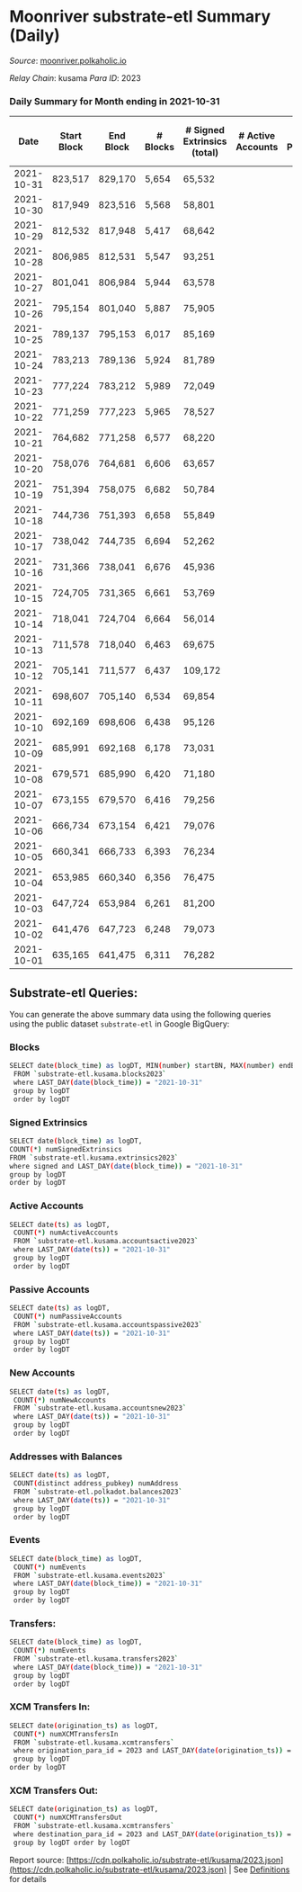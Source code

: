 # Moonriver substrate-etl Summary (Daily)

_Source_: [moonriver.polkaholic.io](https://moonriver.polkaholic.io)

*Relay Chain*: kusama
*Para ID*: 2023



### Daily Summary for Month ending in 2021-10-31


| Date | Start Block | End Block | # Blocks | # Signed Extrinsics (total) | # Active Accounts | # Passive | # New | # Addresses with Balances | # Events | # Transfers | # XCM Transfers In | # XCM Transfers Out | Issues | 
| ---- | ----------- | --------- | -------- | --------------------------- | ----------------- | --------- | ----- | ------------------------- | -------- | ----------- | ------------------ | ------------------- | ------ |
| 2021-10-31 | 823,517 | 829,170 | 5,654 | 65,532 |  |  |  | 144,369 | 453,979 | 15,293 ($24,573,346.49) |   |   |  |
| 2021-10-30 | 817,949 | 823,516 | 5,568 | 58,801 |  |  |  |  | 456,119 | 15,910 ($16,718,421.19) |   |   |  |
| 2021-10-29 | 812,532 | 817,948 | 5,417 | 68,642 |  |  |  |  | 541,004 | 21,051 ($24,318,899.97) |   |   |  |
| 2021-10-28 | 806,985 | 812,531 | 5,547 | 93,251 |  |  |  |  | 671,358 | 30,187 ($41,758,084.28) |   |   |  |
| 2021-10-27 | 801,041 | 806,984 | 5,944 | 63,578 |  |  |  |  | 451,953 | 18,667 ($35,228,641.68) |   |   |  |
| 2021-10-26 | 795,154 | 801,040 | 5,887 | 75,905 |  |  |  |  | 568,247 | 22,280 ($41,703,657.66) |   |   |  |
| 2021-10-25 | 789,137 | 795,153 | 6,017 | 85,169 |  |  |  |  | 629,528 | 25,225 ($32,786,098.60) |   |   |  |
| 2021-10-24 | 783,213 | 789,136 | 5,924 | 81,789 |  |  |  |  | 608,941 | 20,500 ($28,642,720.86) |   |   |  |
| 2021-10-23 | 777,224 | 783,212 | 5,989 | 72,049 |  |  |  |  | 526,632 | 17,545 ($49,250,808.43) |   |   |  |
| 2021-10-22 | 771,259 | 777,223 | 5,965 | 78,527 |  |  |  |  | 554,596 | 19,287 ($49,570,411.89) |   |   |  |
| 2021-10-21 | 764,682 | 771,258 | 6,577 | 68,220 |  |  |  |  | 482,464 | 15,054 ($26,557,931.90) |   |   |  |
| 2021-10-20 | 758,076 | 764,681 | 6,606 | 63,657 |  |  |  |  | 456,729 | 13,167 ($17,189,656.26) |   |   |  |
| 2021-10-19 | 751,394 | 758,075 | 6,682 | 50,784 |  |  |  |  | 369,345 | 10,145 ($10,740,065.95) |   |   |  |
| 2021-10-18 | 744,736 | 751,393 | 6,658 | 55,849 |  |  |  |  | 396,017 | 10,884 ($11,985,405.76) |   |   |  |
| 2021-10-17 | 738,042 | 744,735 | 6,694 | 52,262 |  |  |  |  | 364,928 | 11,533 ($12,358,357.53) |   |   |  |
| 2021-10-16 | 731,366 | 738,041 | 6,676 | 45,936 |  |  |  |  | 287,324 | 9,167 ($9,030,425.08) |   |   |  |
| 2021-10-15 | 724,705 | 731,365 | 6,661 | 53,769 |  |  |  |  | 390,063 | 10,925 ($6,940,573.30) |   |   |  |
| 2021-10-14 | 718,041 | 724,704 | 6,664 | 56,014 |  |  |  |  | 397,596 | 12,334 ($11,345,557.08) |   |   |  |
| 2021-10-13 | 711,578 | 718,040 | 6,463 | 69,675 |  |  |  |  | 482,457 | 16,283 ($21,829,687.69) |   |   |  |
| 2021-10-12 | 705,141 | 711,577 | 6,437 | 109,172 |  |  |  |  | 636,885 | 17,386 ($23,786,667.95) |   |   |  |
| 2021-10-11 | 698,607 | 705,140 | 6,534 | 69,854 |  |  |  |  | 492,112 | 14,919 ($19,422,852.95) |   |   |  |
| 2021-10-10 | 692,169 | 698,606 | 6,438 | 95,126 |  |  |  |  | 631,955 | 19,104 ($27,359,227.57) |   |   |  |
| 2021-10-09 | 685,991 | 692,168 | 6,178 | 73,031 |  |  |  |  | 546,025 | 16,623 ($23,175,904.87) |   |   |  |
| 2021-10-08 | 679,571 | 685,990 | 6,420 | 71,180 |  |  |  |  | 501,488 | 14,986 ($21,878,905.25) |   |   |  |
| 2021-10-07 | 673,155 | 679,570 | 6,416 | 79,256 |  |  |  |  | 516,540 | 17,962 ($28,140,074.03) |   |   |  |
| 2021-10-06 | 666,734 | 673,154 | 6,421 | 79,076 |  |  |  |  | 478,105 | 20,149 ($25,845,942.66) |   |   |  |
| 2021-10-05 | 660,341 | 666,733 | 6,393 | 76,234 |  |  |  |  | 548,127 | 17,315 ($21,987,955.87) |   |   |  |
| 2021-10-04 | 653,985 | 660,340 | 6,356 | 76,475 |  |  |  |  | 549,315 | 16,572 ($38,437,222.91) |   |   |  |
| 2021-10-03 | 647,724 | 653,984 | 6,261 | 81,200 |  |  |  |  | 566,931 | 19,806 ($27,903,189.19) |   |   |  |
| 2021-10-02 | 641,476 | 647,723 | 6,248 | 79,073 |  |  |  |  | 569,844 | 18,262 ($23,817,590.00) |   |   |  |
| 2021-10-01 | 635,165 | 641,475 | 6,311 | 76,282 |  |  |  |  | 516,746 | 19,939 ($16,696,639.52) |   |   |  |

## Substrate-etl Queries:
You can generate the above summary data using the following queries using the public dataset `substrate-etl` in Google BigQuery:

### Blocks
```bash
SELECT date(block_time) as logDT, MIN(number) startBN, MAX(number) endBN, COUNT(*) numBlocks 
 FROM `substrate-etl.kusama.blocks2023`  
 where LAST_DAY(date(block_time)) = "2021-10-31" 
 group by logDT 
 order by logDT
```

### Signed Extrinsics
```bash
SELECT date(block_time) as logDT, 
COUNT(*) numSignedExtrinsics 
FROM `substrate-etl.kusama.extrinsics2023`  
where signed and LAST_DAY(date(block_time)) = "2021-10-31" 
group by logDT 
order by logDT
```

### Active Accounts
```bash
SELECT date(ts) as logDT, 
 COUNT(*) numActiveAccounts 
 FROM `substrate-etl.kusama.accountsactive2023` 
 where LAST_DAY(date(ts)) = "2021-10-31" 
 group by logDT 
 order by logDT
```

### Passive Accounts
```bash
SELECT date(ts) as logDT, 
 COUNT(*) numPassiveAccounts 
 FROM `substrate-etl.kusama.accountspassive2023` 
 where LAST_DAY(date(ts)) = "2021-10-31" 
 group by logDT 
 order by logDT
```

### New Accounts
```bash
SELECT date(ts) as logDT, 
 COUNT(*) numNewAccounts 
 FROM `substrate-etl.kusama.accountsnew2023` 
 where LAST_DAY(date(ts)) = "2021-10-31" 
 group by logDT
 order by logDT
```

### Addresses with Balances
```bash
SELECT date(ts) as logDT,
 COUNT(distinct address_pubkey) numAddress 
 FROM `substrate-etl.polkadot.balances2023` 
 where LAST_DAY(date(ts)) = "2021-10-31" 
 group by logDT 
 order by logDT
```

### Events
```bash
SELECT date(block_time) as logDT, 
 COUNT(*) numEvents 
 FROM `substrate-etl.kusama.events2023` 
 where LAST_DAY(date(block_time)) = "2021-10-31" 
 group by logDT 
 order by logDT
```

### Transfers:
```bash
SELECT date(block_time) as logDT, 
 COUNT(*) numEvents 
 FROM `substrate-etl.kusama.transfers2023` 
 where LAST_DAY(date(block_time)) = "2021-10-31" 
 group by logDT 
 order by logDT
```

### XCM Transfers In:
```bash
SELECT date(origination_ts) as logDT, 
 COUNT(*) numXCMTransfersIn 
 FROM `substrate-etl.kusama.xcmtransfers` 
 where origination_para_id = 2023 and LAST_DAY(date(origination_ts)) = "2021-10-31" 
 group by logDT 
order by logDT
```

### XCM Transfers Out:
```bash
SELECT date(origination_ts) as logDT, 
 COUNT(*) numXCMTransfersOut 
 FROM `substrate-etl.kusama.xcmtransfers` 
 where destination_para_id = 2023 and LAST_DAY(date(origination_ts)) = "2021-10-31" 
 group by logDT order by logDT
```


Report source: [https://cdn.polkaholic.io/substrate-etl/kusama/2023.json](https://cdn.polkaholic.io/substrate-etl/kusama/2023.json) | See [Definitions](/DEFINITIONS.md) for details

